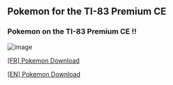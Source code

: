 ## Pokemon for the TI-83 Premium CE

### Pokemon on the TI-83 Premium CE !!

![image](https://user-images.githubusercontent.com/85101130/147591399-f779c566-3d9c-4708-9eea-43768592f1b2.gif)

   [[FR]  Pokemon Download](https://github.com/Square-Programming/Pokemon-83-Premium/raw/main/%5BFR%5D%20POKEMON.8xp)

   [[EN]  Pokemon Download](https://github.com/Square-Programming/Pokemon-83-Premium/raw/main/%5BEN%5D%20POKEMON.8xp)
